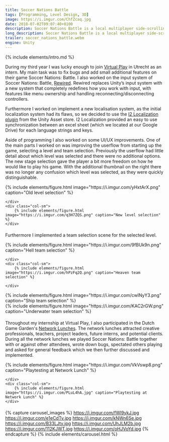 ```yaml
---
title: Soccer Nations Battle
tags: [Programming, Level Design, 3D]
image: https://i.imgur.com/ChfZcaq.jpg
date: 2018-07-02T09:07:40+0100
description: Soccer Nations Battle is a local multiplayer side-scrolling soccer game. Prepare for fast-paced matches with lots of goals; block, tackle or simply outsmart your opponent. 
long_description: Soccer Nations Battle is a local multiplayer side-scrolling soccer game. Prepare for fast-paced matches with lots of goals block, tackle or simply outsmart your opponent. Play 1v1 up to 4v4 matches in this wild and hilarious party game. The more players, the more chaos, the more laughs.
trailer: soccer_nations_battle.webm
engine: Unity
---
```


{% include elements/intro.md %}

During my third year I was lucky enough to join [Virtual Play](https://virtualplay.games/)  in Utrecht as an intern. My main task was to fix bugs and add small additional features on their game Soccer Nations: Battle. I also worked on the input system of Soccer Nations: Battle, [Rewired](https://guavaman.com/projects/rewired/). Rewired replaces Unity’s input system with a new system that completely redefines how you work with input, with features like menu ownership and handling reconnecting/disconnecting controllers.

Furthermore I worked on implement a new localisation system, as the initial localization system had its flaws, so we decided to use the [I2 Localization plugin](http://inter-illusion.com/tools/i2-localization/) from the Unity Asset store. I2 Localization provided an easy to use synchronization between an excel sheet (which we located at our Google Drive) for each language strings and keys.


Aside of programming I also worked on some UI/UX improvements. One of the main parts I worked on was improving the userflow from starting up the game, selecting a level and team selection. Previously the userflow had little detail about which level was selected and there were no additional options. The new stage selection gave the player a bit more freedom on how he would like to play his game. With the additional thumbnail on the right there was no longer any confusion which level was selected, as they were quickly distinguishable. 
<div class="container" style="padding: 0px">
  <div class="row" style="margin-bottom: 20px;">
    <div class="col-sm">
    {% include elements/figure.html image="https://i.imgur.com/yHxtArX.png" caption="Old level selection" %}
    
    </div>
    <div class="col-sm">
        {% include elements/figure.html image="https://i.imgur.com/q3H7ZQS.png" caption="New level selection" %}
    </div>
  </div>
</div>

Furthermore I implemented a team selection scene for the selected level.

<div class="container" style="padding: 0px">
  <div class="row" style="margin-bottom: 20px;">
    <div class="col-sm">
    {% include elements/figure.html image="https://i.imgur.com/9fBUk9n.png" caption="Hell team selection" %}
    
    </div>
    <div class="col-sm">
        {% include elements/figure.html image="https://i.imgur.com/hPzFq2Q.png" caption="Heaven team selection" %}
       
    </div>
  </div>

  <div class="row" style="margin-bottom: 20px;">
    <div class="col-sm">
    {% include elements/figure.html image="https://i.imgur.com/cwINyY3.png" caption="Ship team selection" %}
    </div>
    <div class="col-sm">
        {% include elements/figure.html image="https://i.imgur.com/KAC2rGW.png" caption="Underwater team selection" %}
    </div>
  </div>
</div>







Throughout my internship at Virtual Play, I also participated in the Dutch Game Garden's [Network Lunches](https://www.dutchgamegarden.nl/project/network-lunch/). The network lunches attracted creative professionals, teachers, project leaders, future interns, and potential clients. During all the network lunches we played Soccer Nations: Battle together with or against other attendees, wrote down bugs, spectated others playing and asked for general feedback which we then further discussed and implemented.

<div class="container" style="padding: 0px">
  <div class="row" style="margin-bottom: 20px;">
    <div class="col-sm">
    {% include elements/figure.html image="https://i.imgur.com/VkVswp8.png" caption="Playtesting at Network Lunch" %}
    
    </div>
    <div class="col-sm">
        {% include elements/figure.html image="https://i.imgur.com/PLuL4hA.jpg" caption="Playtesting at Network Lunch" %}
    </div>
  </div>
</div>


{% capture carousel_images %}
https://i.imgur.com/fWl9ykJ.jpg
https://i.imgur.com/e1eCdTv.jpg
https://i.imgur.com/kNWn6Se.jpg
https://i.imgur.com/B33LJty.jpg
https://i.imgur.com/UhJLM2b.jpg
https://i.imgur.com/112KJWT.jpg
https://i.imgur.com/oHJVoYd.jpg
{% endcapture %}
{% include elements/carousel.html %}
